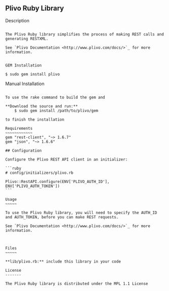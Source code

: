Plivo Ruby Library
---------------------------

Description
~~~~~~~~~~~

The Plivo Ruby library simplifies the process of making REST calls and generating RESTXML.

See `Plivo Documentation <http://www.plivo.com/docs/>`_ for more information.


GEM Installation
~~~~~~~~~~~~~

    $ sudo gem install plivo


Manual Installation
~~~~~~~~~~~~~~~~~~~~

To use the rake command to build the gem and

**Download the source and run:**
    $ sudo gem install /path/to/plivo/gem

to finish the installation

Requirements
~~~~~~~~~~~~
gem "rest-client", "~> 1.6.7"
gem "json", "~> 1.6.6"

## Configuration

Configure the Plivo REST API client in an initializer:

```ruby
# config/initializers/plivo.rb

Plivo::RestAPI.configure(ENV['PLIVO_AUTH_ID'], ENV['PLIVO_AUTH_TOKEN'])
```

Usage
~~~~~

To use the Plivo Ruby library, you will need to specify the AUTH_ID and AUTH_TOKEN, before you can make REST requests.

See `Plivo Documentation <http://www.plivo.com/docs/>`_ for more information.



Files
~~~~~

**lib/plivo.rb:** include this library in your code

License
-------

The Plivo Ruby library is distributed under the MPL 1.1 License
